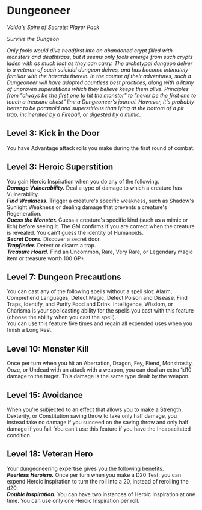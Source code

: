 # Dungeoneer
*Valda's Spire of Secrets: Player Pack*

*Survive the Dungeon*  

*Only fools would dive headfirst into an abandoned crypt filled with monsters and deathtraps, but it seems only fools emerge from such crypts laden with as much loot as they can carry. The archetypal dungeon delver is a veteran of such suicidal dungeon delves, and has become intimately familiar with the hazards therein. In the course of their adventures, such a Dungeoneer will have adopted countless best practices, along with a litany of unproven superstitions which they believe keeps them alive. Principles from "always be the first one to hit the monster" to "never be the first one to touch a treasure chest" line a Dungeoneer's journal. However, it's probably better to be paranoid and superstitious than lying at the bottom of a pit trap, incinerated by a Fireball, or digested by a mimic.*

## Level 3: Kick in the Door
You have Advantage attack rolls you make during the first round of combat.

## Level 3: Heroic Superstition
You gain Heroic Inspiration when you do any of the following.  
***Damage Vulnerability.*** Deal a type of damage to which a creature has Vulnerability.  
***Find Weakness.*** Trigger a creature's specific weakness, such as Shadow's Sunlight Weakness or dealing damage that prevents a creature's Regeneration.  
***Guess the Monster.*** Guess a creature's specific kind (such as a mimic or lich) before seeing it. The GM confirms if you are correct when the creature is revealed. You can't guess the identity of Humanoids.  
***Secret Doors.*** Discover a secret door.  
***Trapfinder.*** Detect or disarm a trap.  
***Treasure Hoard.*** Find an Uncommon, Rare, Very Rare, or Legendary magic item or treasure worth 100 GP+.  

## Level 7: Dungeon Precautions
You can cast any of the following spells without a spell slot: Alarm, Comprehend Languages, Detect Magic, Detect Poison and Disease, Find Traps, Identify, and Purify Food and Drink. Intelligence, Wisdom, or Charisma is your spellcasting ability for the spells you cast with this feature (choose the ability when you cast the spell).  
You can use this feature five times and regain all expended uses when you finish a Long Rest.

## Level 10: Monster Kill
Once per turn when you hit an Aberration, Dragon, Fey, Fiend, Monstrosity, Ooze, or Undead with an attack with a weapon, you can deal an extra 1d10 damage to the target. This damage is the same type dealt by the weapon.

## Level 15: Avoidance
When you're subjected to an effect that allows you to make a Strength, Dexterity, or Constitution saving throw to take only half damage, you instead take no damage if you succeed on the saving throw and only half damage if you fail. You can't use this feature if you have the Incapacitated condition.

## Level 18: Veteran Hero
Your dungeoneering expertise gives you the following benefits.  
***Peerless Heroism.*** Once per turn when you make a D20 Test, you can expend Heroic Inspiration to turn the roll into a 20, instead of rerolling the d20.  
***Double Inspiration.*** You can have two instances of Heroic Inspiration at one time. You can use only one Heroic Inspiration per roll.